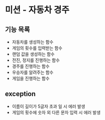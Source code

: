 # 미션 - 자동차 경주

## 기능 목록

- 자동차를 생성하는 함수
- 게임의 횟수를 입력받는 함수
- 랜덤 값을 생성하는 함수
- 전진, 정지를 진행하는 함수
- 경주를 진행하는 함수
- 우승자를 알려주는 함수
- 게임을 진행하는 함수

## exception

- 이름이 길이가 5글자 초과 일 시 에러 발생
- 게임의 횟수에 숫자 외 다른 문자 입력 시 에러 발생